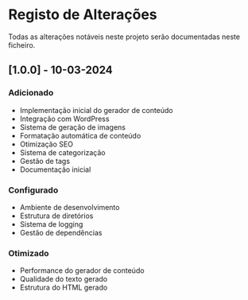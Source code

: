 # Registo de Alterações

Todas as alterações notáveis neste projeto serão documentadas neste ficheiro.

## [1.0.0] - 10-03-2024

### Adicionado
- Implementação inicial do gerador de conteúdo
- Integração com WordPress
- Sistema de geração de imagens
- Formatação automática de conteúdo
- Otimização SEO
- Sistema de categorização
- Gestão de tags
- Documentação inicial

### Configurado
- Ambiente de desenvolvimento
- Estrutura de diretórios
- Sistema de logging
- Gestão de dependências

### Otimizado
- Performance do gerador de conteúdo
- Qualidade do texto gerado
- Estrutura do HTML gerado